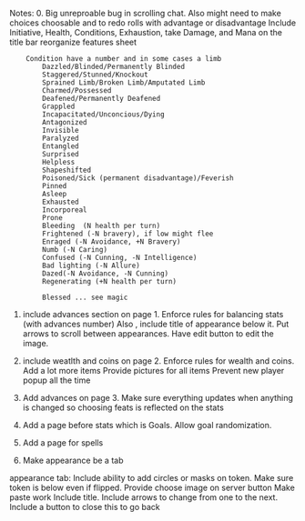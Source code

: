 Notes:
0.  Big unreproable bug in scrolling chat. Also might need to make choices choosable and to redo rolls with advantage or disadvantage
    Include Initiative, Health, Conditions, Exhaustion, take Damage, and Mana on the title bar
    reorganize features sheet

        Condition have a number and in some cases a limb
            Dazzled/Blinded/Permanently Blinded  
            Staggered/Stunned/Knockout
            Sprained Limb/Broken Limb/Amputated Limb
            Charmed/Possessed
            Deafened/Permanently Deafened
            Grappled
            Incapacitated/Unconcious/Dying
            Antagonized
            Invisible
            Paralyzed
            Entangled
            Surprised
            Helpless
            Shapeshifted
            Poisoned/Sick (permanent disadvantage)/Feverish
            Pinned
            Asleep
            Exhausted
            Incorporeal
            Prone
            Bleeding  (N health per turn)
            Frightened (-N bravery), if low might flee
            Enraged (-N Avoidance, +N Bravery)
            Numb (-N Caring)
            Confused (-N Cunning, -N Intelligence)
            Bad lighting (-N Allure)
            Dazed(-N Avoidance, -N Cunning)
            Regenerating (+N health per turn)

            Blessed ... see magic

1. include advances section on page 1.  Enforce rules for balancing stats (with advances number)
    Also , include title of appearance  below it. Put arrows to scroll between appearances.  Have edit button to edit the image.

2. include weatlth and coins on page 2. Enforce rules for wealth and coins.
     Add a lot more items
     Provide pictures for all items
     Prevent new player popup all the time
3.  Add advances on page 3. Make sure everything updates when anything is changed so choosing feats is reflected on the stats
4. Add a page before stats which is Goals. Allow goal randomization.
5. Add a page for spells
6. Make appearance be a tab

appearance tab: Include ability to add circles or masks on token.
   Make sure token is below even if flipped.
   Provide choose image on server button
   Make paste work
   Include title. Include arrows to change from one to the next.
   Include a button to close this to go back